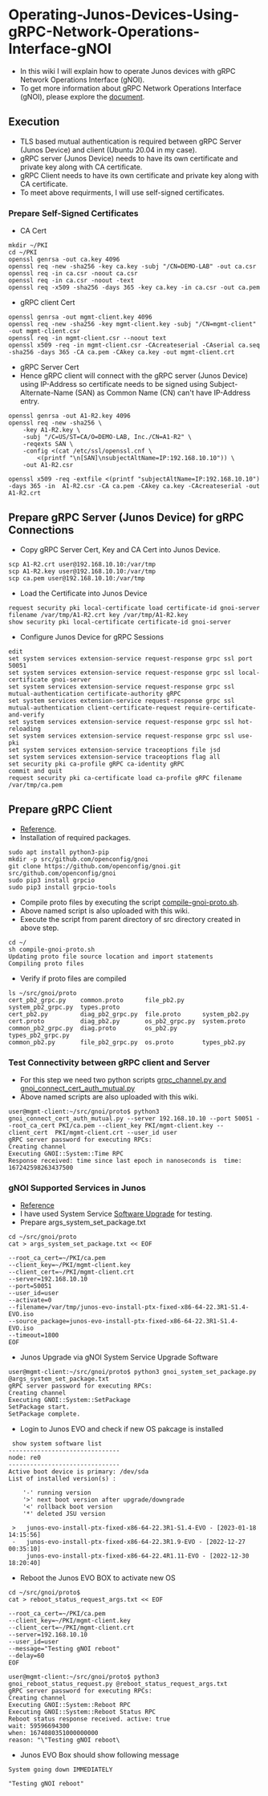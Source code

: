 # Operating-Junos-Devices-Using-gRPC-Network-Operations-Interface-gNOI
* In this wiki I will explain how to operate Junos devices with gRPC Network Operations Interface (gNOI).
* To get more information about gRPC Network Operations Interface (gNOI), please explore the [document](https://grpc.io/).
## Execution
* TLS based mutual authentication  is required between gRPC Server (Junos Device) and client (Ubuntu 20.04 in my case).
* gRPC server (Junos Device) needs to have its  own certificate and private key along with CA certificate.
* gRPC Client needs to have its own certificate and private key along with CA certificate.
* To meet above requirments, I will use self-signed certificates.
### Prepare  Self-Signed Certificates
* CA Cert
```
mkdir ~/PKI
cd ~/PKI
openssl genrsa -out ca.key 4096
openssl req -new -sha256 -key ca.key -subj "/CN=DEMO-LAB" -out ca.csr
openssl req -in ca.csr -noout ca.csr
openssl req -in ca.csr -noout -text
openssl req -x509 -sha256 -days 365 -key ca.key -in ca.csr -out ca.pem
```
* gRPC client Cert
```
openssl genrsa -out mgmt-client.key 4096
openssl req -new -sha256 -key mgmt-client.key -subj "/CN=mgmt-client" -out mgmt-client.csr
openssl req -in mgmt-client.csr --noout text
openssl x509 -req -in mgmt-client.csr -CAcreateserial -CAserial ca.seq -sha256 -days 365 -CA ca.pem -CAkey ca.key -out mgmt-client.crt
```
* gRPC Server Cert
* Hence gRPC client will connect with the gRPC server (Junos Device) using IP-Address so certificate needs to be signed using Subject-Alternate-Name (SAN) as Common Name (CN) can't have IP-Address entry. 
```
openssl genrsa -out A1-R2.key 4096 
openssl req -new -sha256 \
    -key A1-R2.key \
    -subj "/C=US/ST=CA/O=DEMO-LAB, Inc./CN=A1-R2" \
    -reqexts SAN \
    -config <(cat /etc/ssl/openssl.cnf \
        <(printf "\n[SAN]\nsubjectAltName=IP:192.168.10.10")) \
    -out A1-R2.csr

openssl x509 -req -extfile <(printf "subjectAltName=IP:192.168.10.10") -days 365 -in  A1-R2.csr -CA ca.pem -CAkey ca.key -CAcreateserial -out  A1-R2.crt 
```
## Prepare gRPC Server (Junos Device) for gRPC Connections
* Copy gRPC Server Cert, Key and CA Cert into Junos Device.
```
scp A1-R2.crt user@192.168.10.10:/var/tmp
scp A1-R2.key user@192.168.10.10:/var/tmp
scp ca.pem user@192.168.10.10:/var/tmp
```
* Load the Certificate into Junos Device 
```
request security pki local-certificate load certificate-id gnoi-server filename /var/tmp/A1-R2.crt key /var/tmp/A1-R2.key
show security pki local-certificate certificate-id gnoi-server
```
* Configure Junos Device for gRPC Sessions
```
edit
set system services extension-service request-response grpc ssl port 50051
set system services extension-service request-response grpc ssl local-certificate gnoi-server
set system services extension-service request-response grpc ssl mutual-authentication certificate-authority gRPC
set system services extension-service request-response grpc ssl mutual-authentication client-certificate-request require-certificate-and-verify
set system services extension-service request-response grpc ssl hot-reloading
set system services extension-service request-response grpc ssl use-pki
set system services extension-service traceoptions file jsd
set system services extension-service traceoptions flag all
set security pki ca-profile gRPC ca-identity gRPC
commit and quit
request security pki ca-certificate load ca-profile gRPC filename /var/tmp/ca.pem 
```
## Prepare gRPC Client 
 
* [Reference](https://www.juniper.net/documentation/us/en/software/junos/grpc-network-services/topics/topic-map/gnoi-services-configuring.html).
* Installation of required packages.
```
sudo apt install python3-pip
mkdir -p src/github.com/openconfig/gnoi
git clone https://github.com/openconfig/gnoi.git src/github.com/openconfig/gnoi
sudo pip3 install grpcio
sudo pip3 install grpcio-tools
```
* Compile proto files by executing the script [compile-gnoi-proto.sh](https://www.juniper.net/documentation/us/en/software/junos/grpc-network-services/topics/topic-map/gnoi-services-configuring.html).
* Above named script is also uploaded with this wiki.
* Execute the script from parent directory of src directory created in above step.
```
cd ~/
sh compile-gnoi-proto.sh
Updating proto file source location and import statements
Compiling proto files
```
* Verify if proto files are compiled
```
ls ~/src/gnoi/proto
cert_pb2_grpc.py    common.proto      file_pb2.py     system_pb2_grpc.py  types.proto
cert_pb2.py         diag_pb2_grpc.py  file.proto      system_pb2.py
cert.proto          diag_pb2.py       os_pb2_grpc.py  system.proto
common_pb2_grpc.py  diag.proto        os_pb2.py       types_pb2_grpc.py
common_pb2.py       file_pb2_grpc.py  os.proto        types_pb2.py
```

### Test Connectivity between gRPC client and Server 
* For this step we need two python scripts [grpc_channel.py and gnoi_connect_cert_auth_mutual.py](https://www.juniper.net/documentation/us/en/software/junos/grpc-network-services/topics/topic-map/gnoi-services-configuring.html)
* Above named scripts are also uploaded with this wiki.
```
user@mgmt-client:~/src/gnoi/proto$ python3 gnoi_connect_cert_auth_mutual.py --server 192.168.10.10 --port 50051 --root_ca_cert PKI/ca.pem --client_key PKI/mgmt-client.key --client_cert  PKI/mgmt-client.crt --user_id user
gRPC server password for executing RPCs:
Creating channel
Executing GNOI::System::Time RPC
Response received: time since last epoch in nanoseconds is  time: 167242598263437500
```
### gNOI Supported Services in Junos
* [Reference](https://www.juniper.net/documentation/us/en/software/junos/grpc-network-services/topics/topic-map/gnoi-services-overview.html)
* I have used System Service [Software Upgrade](https://www.juniper.net/documentation/us/en/software/junos/grpc-network-services/topics/topic-map/gnoi-system-service.html#id-upgrade-software) for testing. 
* Prepare args_system_set_package.txt
```
cd ~/src/gnoi/proto
cat > args_system_set_package.txt << EOF

--root_ca_cert=~/PKI/ca.pem
--client_key=~/PKI/mgmt-client.key
--client_cert=~/PKI/mgmt-client.crt
--server=192.168.10.10
--port=50051
--user_id=user
--activate=0
--filename=/var/tmp/junos-evo-install-ptx-fixed-x86-64-22.3R1-S1.4-EVO.iso
--source_package=junos-evo-install-ptx-fixed-x86-64-22.3R1-S1.4-EVO.iso
--timeout=1800
EOF
```
* Junos  Upgrade via gNOI System Service Upgrade Software
```
user@mgmt-client:~/src/gnoi/proto$ python3 gnoi_system_set_package.py @args_system_set_package.txt 
gRPC server password for executing RPCs: 
Creating channel
Executing GNOI::System::SetPackage
SetPackage start.
SetPackage complete.
```
* Login to Junos EVO and check if new OS pakcage is installed

```
 show system software list
-------------------------------
node: re0
-------------------------------
Active boot device is primary: /dev/sda
List of installed version(s) :

    '-' running version
    '>' next boot version after upgrade/downgrade
    '<' rollback boot version
    '*' deleted JSU version

 >   junos-evo-install-ptx-fixed-x86-64-22.3R1-S1.4-EVO - [2023-01-18 14:15:56]
 -   junos-evo-install-ptx-fixed-x86-64-22.3R1.9-EVO - [2022-12-27 00:35:10]
     junos-evo-install-ptx-fixed-x86-64-22.4R1.11-EVO - [2022-12-30 18:20:40]
``` 
* Reboot the Junos EVO BOX to activate new OS

```
cd ~/src/gnoi/proto$
cat > reboot_status_request_args.txt << EOF

--root_ca_cert=~/PKI/ca.pem
--client_key=~/PKI/mgmt-client.key
--client_cert=~/PKI/mgmt-client.crt
--server=192.168.10.10
--user_id=user
--message="Testing gNOI reboot"
--delay=60
EOF

user@mgmt-client:~/src/gnoi/proto$ python3 gnoi_reboot_status_request.py @reboot_status_request_args.txt
gRPC server password for executing RPCs:
Creating channel
Executing GNOI::System::Reboot RPC
Executing GNOI::System::Reboot Status RPC
Reboot status response received. active: true
wait: 59596694300
when: 1674080351000000000
reason: "\"Testing gNOI reboot\
```
* Junos EVO Box should show following message

```
System going down IMMEDIATELY

"Testing gNOI reboot"
```
